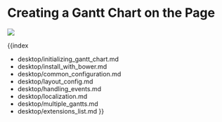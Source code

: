 Creating a Gantt Chart on the Page
==============================================================

<img src="desktop/gantt_basic.png"/>

{{index
- desktop/initializing_gantt_chart.md
- desktop/install_with_bower.md
- desktop/common_configuration.md
- desktop/layout_config.md
- desktop/handling_events.md
- desktop/localization.md
- desktop/multiple_gantts.md
- desktop/extensions_list.md
}}